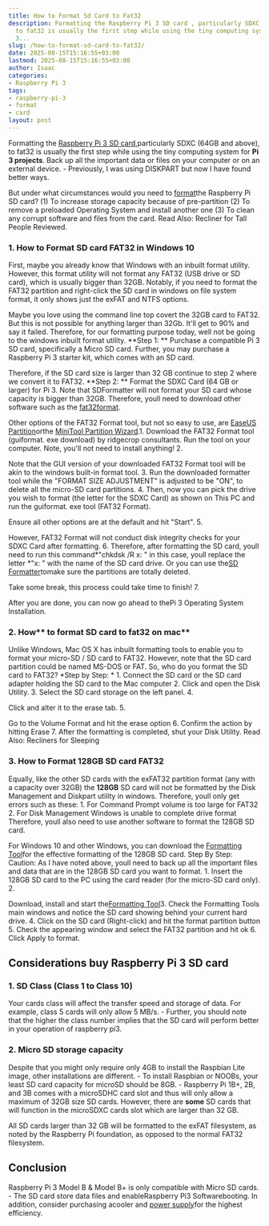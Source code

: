 ```yaml
---
title: How to Format Sd Card to Fat32
description: Formatting the Raspberry Pi 3 SD card , particularly SDXC 64GB and above,
  to fat32 is usually the first step while using the tiny computing system for Pi
  3...
slug: /how-to-format-sd-card-to-fat32/
date: 2025-08-15T15:16:55+03:00
lastmod: 2025-08-15T15:16:55+03:00
author: Isaac
categories:
- Raspberry Pi 3
tags:
- raspberry-pi-3
- format
- card
layout: post
---
```

Formatting the [Raspberry Pi 3 SD card](https://pestpolicy.com/best-sd-card-for-[raspberry-pi-3](https://pestpolicy.com/best-sd-card-for-raspberry-pi-3/)/),particularly SDXC (64GB and above), to fat32 is usually the first step while using the tiny computing system for **Pi 3 projects**. Back up all the important data or files on your computer or on an external device. - Previously, I was using DISKPART but now I have found better ways.

But under what circumstances would you need to [format](https://pestpolicy.com/format-sd-card-to-fat32/)the Raspberry Pi SD card? (1) To increase storage capacity because of pre-partition (2) To remove a preloaded Operating System and install another one (3) To clean any corrupt software and files from the card. Read Also: Recliner for Tall People Reviewed.

###  1. How to Format SD card FAT32 in Windows 10

First, maybe you already know that Windows with an inbuilt format utility. However, this format utility will not format any FAT32 (USB drive or SD card), which is usually bigger than 32GB. Notably, if you need to format the FAT32 partition and right-click the SD card in windows on file system format, it only shows just the exFAT and NTFS options.

Maybe you love using the command line top covert the 32GB card to FAT32. But this is not possible for anything larger than 32Gb. It'll get to 90% and say it failed. Therefore, for our formatting purpose today, well not be going to the windows inbuilt format utility. **Step 1: ** Purchase a compatible Pi 3 SD card, specifically a Micro SD card. Further, you may purchase a Raspberry Pi 3 starter kit, which comes with an SD card.

Therefore, if the SD card size is larger than 32 GB continue to step 2 where we convert it to FAT32. **Step 2: ** Format the SDXC Card (64 GB or larger) for Pi 3. Note that SDFormatter will not format your SD card whose capacity is bigger than 32GB. Therefore, youll need to download other software such as the [fat32format](http://www.ridgecrop.demon.co.uk/index.htm?guiformat.htm).

Other options of the FAT32 Format tool, but not so easy to use, are [EaseUS Partition](http://www.easeus.com/partition-manager/epm-free.html)orthe [MiniTool Partition Wizard](http://www.minitool.com/partition-manager/partition-wizard-home.html).1. Download the FAT32 Format tool (guiformat. exe download) by ridgecrop consultants. Run the tool on your computer. Note, you'll not need to install anything! 2.

Note that the GUI version of your downloaded FAT32 Format tool will be akin to the windows built-in format tool. 3. Run the downloaded formatter tool while the "FORMAT SIZE ADJUSTMENT" is adjusted to be "ON", to delete all the micro-SD card partitions. 4. Then, now you can pick the drive you wish to format (the letter for the SDXC Card) as shown on This PC and run the guiformat. exe tool (FAT32 Format).

Ensure all other options are at the default and hit "Start". 5.

However, FAT32 Format will not conduct disk integrity checks for your SDXC Card after formatting. 6. Therefore, after formatting the SD card, youll need to run this command*"chkdsk /R x: " in this case, youll replace the letter *"x: " with the name of the SD card drive. Or you can use the[SD Formatter](https://www.sdcard.org/downloads/formatter_4/)tomake sure the partitions are totally deleted.

Take some break, this process could take time to finish! 7.

After you are done, you can now go ahead to thePi 3 Operating System Installation.

###  **2. How**** to format SD card to fat32 on mac**

Unlike Windows, Mac OS X has inbuilt formatting tools to enable you to format your micro-SD / SD card to FAT32. However, note that the SD card partition could be named MS-DOS or FAT. So, who do you format the SD card to FAT32? *Step by Step: * 1. Connect the SD card or the SD card adapter holding the SD card to the Mac computer 2. Click and open the Disk Utility. 3. Select the SD card storage on the left panel. 4.

Click and alter it to the erase tab. 5.

Go to the Volume Format and hit the erase option 6. Confirm the action by hitting Erase 7. After the formatting is completed, shut your Disk Utility. Read Also: Recliners for Sleeping

###  3. How to Format 128GB SD card FAT32

Equally, like the other SD cards with the exFAT32 partition format (any with a capacity over 32GB) the **128GB** SD card will not be formatted by the Disk Management and Diskpart utility in windows. Therefore, youll only get errors such as these: 1. For Command Prompt volume is too large for FAT32 2. For Disk Management Windows is unable to complete drive format Therefore, youll also need to use another software to format the 128GB SD card.

For Windows 10 and other Windows, you can download the [Formatting Tool](http://www.ridgecrop.demon.co.uk/index.htm?guiformat.htm)for the effective formatting of the 128GB SD card. Step By Step: Caution: As I have noted above, youll need to back up all the important files and data that are in the 128GB SD card you want to format. 1. Insert the 128GB SD card to the PC using the card reader (for the micro-SD card only). 2.

Download, install and start the[Formatting Tool](http://www.ridgecrop.demon.co.uk/index.htm?guiformat.htm)3. Check the Formatting Tools main windows and notice the SD card showing behind your current hard drive. 4. Click on the SD card (Right-click) and hit the format partition button 5. Check the appearing window and select the FAT32 partition and hit ok 6. Click Apply to format.

##  Considerations buy Raspberry Pi 3 SD card

###  **1. SD Class (Class 1 to Class 10)**

Your cards class will affect the transfer speed and storage of data. For example, class 5 cards will only allow 5 MB/s. - Further, you should note that the higher the class number implies that the SD card will perform better in your operation of raspberry pi3.

###  **2. Micro SD storage capacity**

Despite that you might only require only 4GB to install the Raspbian Lite image, other installations are different. - To install Raspbian or NOOBs, your least SD card capacity for microSD should be 8GB. - Raspberry Pi 1B+, 2B, and 3B comes with a microSDHC card slot and thus will only allow a maximum of 32GB size SD cards. However, there are **some** SD cards that will function in the microSDXC cards slot which are larger than 32 GB.

All SD cards larger than 32 GB will be formatted to the exFAT filesystem, as noted by the Raspberry Pi foundation, as opposed to the normal FAT32 filesystem.

##  Conclusion

Raspberry Pi 3 Model B & Model B+ is only compatible with Micro SD cards. - The SD card store data files and enableRaspberry Pi3 Softwarebooting. In addition, consider purchasing acooler and [power supply](https://pestpolicy.com/best-power-supply-raspberry-pi-3/)for the highest efficiency.
